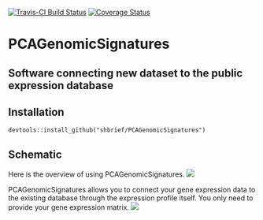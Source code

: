 [![Travis-CI Build Status](https://travis-ci.org/waldronlab/ProjectAsPackage.svg?branch=master)](https://travis-ci.org/waldronlab/ProjectAsPackage)
[![Coverage Status](https://codecov.io/github/waldronlab/ProjectAsPackage/coverage.svg?branch=master)](https://codecov.io/github/waldronlab/ProjectAsPackage?branch=master)


# PCAGenomicSignatures

## Software connecting new dataset to the public expression database

## Installation
```
devtools::install_github("shbrief/PCAGenomicSignatures")
```

## Schematic
Here is the overview of using PCAGenomicSignatures.
<img src="https://raw.githubusercontent.com/shbrief/PCAGenomicSignatures/master/vignettes/GSig_model_usage_diagram.png"/>

PCAGenomicSignatures allows you to connect your gene expression data to the existing 
database through the expression profile itself. You only need to provide your gene
expression matrix.
<img src="https://raw.githubusercontent.com/shbrief/PCAGenomicSignatures/master/vignettes/GSig_knowledge_network.png"/>


